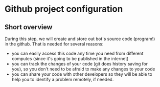 # Github project configuration

## Short overview

During this step, we will create and store out bot's source code \(program!\) in the github. That is needed for several reasons: 

* you can easily access this code any time you need from different computes \(since it's going to be published in the internet\)
* you can track the changes of your code \(git does history saving for you\), so you don't need to be afraid to make any changes to your code
* you can share your code with other developers so they will be able to help you to identify a problem remotely, if needed.

